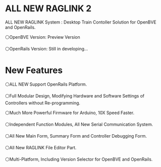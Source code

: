 # ALL NEW RAGLINK 2
ALL NEW RAGLINK System : Desktop Train Contoller Solution for OpenBVE and OpenRails.

⚪OpenBVE Version: Preview Version

⚪OpenRails Version: Still in developing...

# New Features

⚪ALL NEW Support OpenRails Platform.

⚪Full Modular Design, Modifying Hardware and Software Settings of Controllers without Re-programming.

⚪Much More Powerful Firmware for Arduino, 10X Speed Faster.

⚪Independent Function Modules, All New Serial Communication System.

⚪All New Main Form, Summary Form and Controller Debugging Form.

⚪All New RAGLINK File Editor Part.

⚪Multi-Platform, Including Version Selector for OpenBVE and OpenRails.